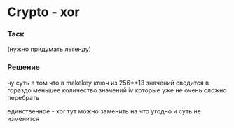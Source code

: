 # Crypto - xor
### Таск
(нужно придумать легенду)
### Решение
ну суть в том что в makekey ключ из 256\*\*13 значений сводится в гораздо меньшее количество значений iv которые уже не очень сложно перебрать

единственное - xor тут можно заменить на что угодно и суть не изменится